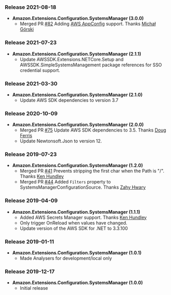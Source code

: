 ﻿### Release 2021-08-18
* **Amazon.Extensions.Configuration.SystemsManager (3.0.0)**
    * Merged PR [#82](https://github.com/aws/aws-dotnet-extensions-configuration/pull/82) Adding [AWS AppConfig](https://docs.aws.amazon.com/appconfig/latest/userguide/what-is-appconfig.html) support. Thanks [Michał Górski](https://github.com/mgorski-mg)

### Release 2021-07-23
* **Amazon.Extensions.Configuration.SystemsManager (2.1.1)**
    * Update AWSSDK.Extensions.NETCore.Setup and AWSSDK.SimpleSystemsManagement package references for SSO credential support. 

### Release 2021-03-30
* **Amazon.Extensions.Configuration.SystemsManager (2.1.0)**
    * Update AWS SDK dependencies to version 3.7

### Release 2020-10-09
* **Amazon.Extensions.Configuration.SystemsManager (2.0.0)**
    * Merged PR [#75](https://github.com/aws/aws-dotnet-extensions-configuration/pull/75) Update AWS SDK dependencies to 3.5. Thanks [Doug Ferris](https://github.com/doug-ferris)
    * Update Newtonsoft.Json to version 12.

### Release 2019-07-23
* **Amazon.Extensions.Configuration.SystemsManager (1.2.0)**
    * Merged PR [#41](https://github.com/aws/aws-dotnet-extensions-configuration/pull/41) Prevents stripping the first char when the Path is "/". Thanks [Ken Hundley](https://github.com/KenHundley)
    * Merged PR [#44](https://github.com/aws/aws-dotnet-extensions-configuration/pull/44) Added `Filters` property to SystemsManagerConfigurationSource. Thanks [Zahy Hwary](https://github.com/zahycs)

### Release 2019-04-09
* **Amazon.Extensions.Configuration.SystemsManager (1.1.1)**
    * Added AWS Secrets Manager support. Thanks [Ken Hundley](https://github.com/KenHundley)
    * Only trigger OnReload when values have changed.
    * Update version of the AWS SDK for .NET to 3.3.100

### Release 2019-01-11
* **Amazon.Extensions.Configuration.SystemsManager (1.0.1)**
  * Made Analysers for development/local only


### Release 2019-12-17
* **Amazon.Extensions.Configuration.SystemsManager (1.0.0)**
  * Initial release
